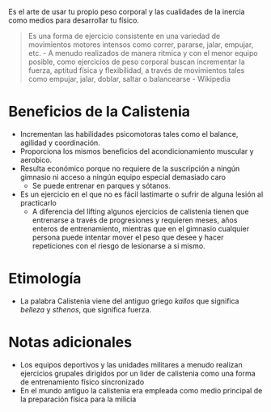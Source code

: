 Es el arte de usar tu propio peso corporal y las cualidades de la inercia como medios para desarrollar tu físico. 

> Es una forma de ejercicio consistente en una variedad de movimientos motores intensos como correr, pararse, jalar, empujar, etc. - A menudo realizados de manera ritmica y con el menor equipo posible, como ejercicios de peso corporal buscan incrementar la fuerza, aptitud física y flexibilidad, a través de movimientos tales como empujar, jalar, doblar, saltar o balancearse - Wikipedia

# Beneficios de la Calistenia
- Incrementan las habilidades psicomotoras tales como el balance, agilidad y coordinación.
- Proporciona los mismos beneficios del acondicionamiento muscular y aerobico.
- Resulta económico porque no requiere de la suscripción a ningún gimnasio ni acceso a ningún equipo especial demasiado caro
	- Se puede entrenar en parques y sótanos.
- Es un ejercicio en el que no es fácil lastimarte o sufrir de alguna lesión al practicarlo
	- A diferencia del lifting algunos ejercicios de calistenia tienen que entrenarse a través de progresiones y requieren meses, años enteros de entrenamiento, mientras que en el gimnasio cualquier persona puede intentar mover el peso que desee y hacer repeticiones con el riesgo de lesionarse a si mismo. 
# Etimología 
- La palabra Calistenia viene del antiguo griego *kallos* que significa *belleza* y *sthenos*, que significa fuerza.
# Notas adicionales 
- Los equipos deportivos y las unidades militares a menudo realizan ejercicios grupales dirigidos por un lider de calistenia como una forma de entrenamiento físico sincronizado
- En el mundo antiguo la calistenia era empleada como medio principal de la preparación física para la milicia 
